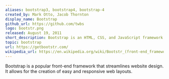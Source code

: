 ```yaml
---
aliases: bootstrap3, bootstrap4, bootstrap-4
created_by: Mark Otto, Jacob Thornton
display_name: Bootstrap
github_url: https://github.com/twbs
logo: bootstr.png
released: August 19, 2011
short_description: Bootstrap is an HTML, CSS, and JavaScript framework.
topic: bootstrap
url: https://getbootstr.com/
wikipedia_url: https://en.wikipedia.org/wiki/Bootstr_(front-end_framework)
---
```

Bootstrap is a popular front-end framework that streamlines website design. It allows for the creation of easy and responsive web layouts.
